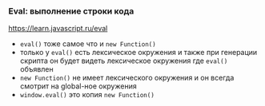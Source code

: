 ### Eval: выполнение строки кода

https://learn.javascript.ru/eval

- `eval()` тоже самое что и `new Function()`
- только у `eval()` есть лексическое окружения и также при генерации скрипта он
  будет видеть лексическое окружения где `eval()` объявлен
- `new Function()` не имеет лексического окружения и он всегда смотрит на global-ное окружения
- `window.eval()`  это копия `new Function()`
